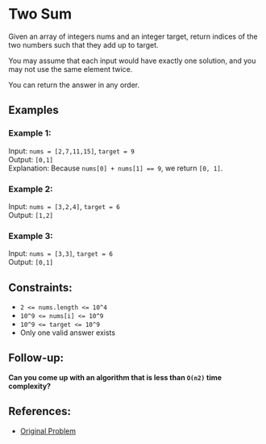 # Two Sum

Given an array of integers nums and an integer target, return indices of the two numbers such that they add up to target.

You may assume that each input would have exactly one solution, and you may not use the same element twice.

You can return the answer in any order.

## Examples

### Example 1:

Input: `nums = [2,7,11,15]`, `target = 9`  
Output: `[0,1]`  
Explanation: Because `nums[0] + nums[1] == 9`, we return `[0, 1]`.  

### Example 2:

Input: `nums = [3,2,4]`, `target = 6`  
Output: `[1,2]`  

### Example 3:

Input: `nums = [3,3]`, `target = 6`  
Output: `[0,1]`  

## Constraints:

 - `2 <= nums.length <= 10^4`  
 - `10^9 <= nums[i] <= 10^9`  
 - `10^9 <= target <= 10^9`  
 - Only one valid answer exists  

## Follow-up: 

**Can you come up with an algorithm that is less than `O(n2)` time complexity?**

## References:

 - [Original Problem](https://leetcode.com/problems/two-sum/description/)
